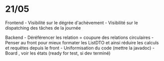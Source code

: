 
# 21/05

Frontend 
	- Visibilité sur le dégrée d'achèvement
	- Visibilité sur le dispatching des tâches de la journée


Backend
	- Déréférencer les relation = coupure des relations circulaires
	- Penser au front pour mieux formater les ListDTO et ainsi réduire les calculs et requêtes depuis le front
	- Uniformisation du code (mettre la javadoc)
	- Board , voir les états (ready for test, si dev terminé)